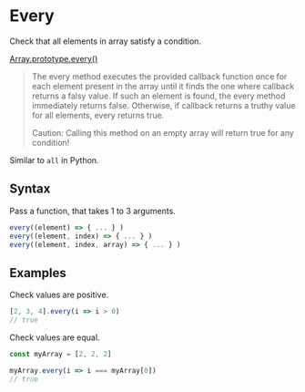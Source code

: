 # Every

Check that all elements in array satisfy a condition.

[Array.prototype.every()](https://developer.mozilla.org/en-US/docs/Web/JavaScript/Reference/Global_Objects/Array/every)

> The every method executes the provided callback function once for each element present in the array until it finds the one where callback returns a falsy value. If such an element is found, the every method immediately returns false. Otherwise, if callback returns a truthy value for all elements, every returns true.
> 
> Caution: Calling this method on an empty array will return true for any condition!

Similar to `all` in Python.


## Syntax

Pass a function, that takes 1 to 3 arguments.

```javascript
every((element) => { ... } )
every((element, index) => { ... } )
every((element, index, array) => { ... } )
```

## Examples

Check values are positive.

```javascript
[2, 3, 4].every(i => i > 0)
// true
```

Check values are equal.

```javascript
const myArray = [2, 2, 2]

myArray.every(i => i === myArray[0])
// true
```
